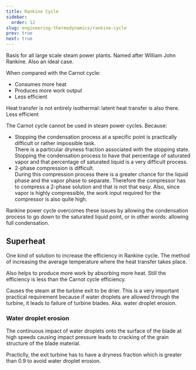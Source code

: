 ```yaml
---
title: Rankine Cycle
sidebar:
  order: 12
slug: engineering-thermodynamics/rankine-cycle
prev: true
next: true
---
```


Basis for all large scale steam power plants. Named after William John Rankine. Also an ideal case.

When compared with the Carnot cycle:

- Consumes more heat
- Produces more work output
- Less efficient

Heat transfer is not entirely isothermal: latent heat transfer is also there. Less efficient

The Carnot cycle cannot be used in steam power cycles. Because:

- Stopping the condensation process at a specific point is practically difficult or rather impossible task.  
  There is a particular dryness fraction associated with the stopping state. Stopping the condensation process to have that percentage of saturated vapor and that percentage of saturated liquid is a very difficult process.
- 2-phase compression is difficult.  
  During this compression process there is a greater chance for the liquid phase and the vapor phase to separate. Therefore the compressor has to compress a 2-phase solution and that is not that easy. Also, since vapor is highly compressible, the work input required for the compressor is also quite high.

Rankine power cycle overcomes these issues by allowing the condensation process to go down to the saturated liquid point, or in other words: allowing full condensation.

## Superheat

One kind of solution to increase the efficiency in Rankine cycle. The method of increasing the average temperature where the heat transfer takes place.

Also helps to produce more work by absorbing more heat. Still the efficiency is less than the Carnot cycle efficiency.

Causes the steam at the turbine exit to be drier. This is a very important practical requirement because if water droplets are allowed through the turbine, it leads to failure of turbine blades. Aka. water droplet erosion.

### Water droplet erosion

The continuous impact of water droplets onto the surface of the blade at high speeds causing impact pressure leads to cracking of the grain structure of the blade material.

Practiclly, the exit turbine has to have a dryness fraction which is greater than 0.9 to avoid water droplet erosion.
